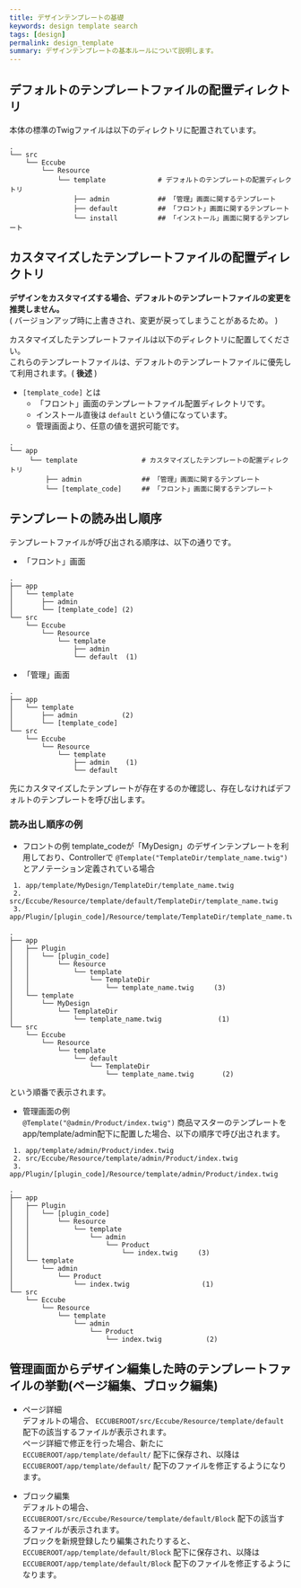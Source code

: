 ```yaml
---
title: デザインテンプレートの基礎
keywords: design template search
tags: [design]
permalink: design_template
summary: デザインテンプレートの基本ルールについて説明します。
---
```


## デフォルトのテンプレートファイルの配置ディレクトリ

本体の標準のTwigファイルは以下のディレクトリに配置されています。

```
.
└── src
    └── Eccube
        └── Resource
            └── template             # デフォルトのテンプレートの配置ディレクトリ
                ├── admin            ## 「管理」画面に関するテンプレート
                ├── default          ## 「フロント」画面に関するテンプレート
                └── install          ## 「インストール」画面に関するテンプレート
```

## カスタマイズしたテンプレートファイルの配置ディレクトリ

**デザインをカスタマイズする場合、デフォルトのテンプレートファイルの変更を推奨しません。**  
( バージョンアップ時に上書きされ、変更が戻ってしまうことがあるため。 )

カスタマイズしたテンプレートファイルは以下のディレクトリに配置してください。  
これらのテンプレートファイルは、デフォルトのテンプレートファイルに優先して利用されます。( **後述** )  

- `[template_code]` とは
    - 「フロント」画面のテンプレートファイル配置ディレクトリです。
    - インストール直後は `default` という値になっています。
    - 管理画面より、任意の値を選択可能です。


```
.
└── app
     └── template                # カスタマイズしたテンプレートの配置ディレクトリ
         ├── admin               ## 「管理」画面に関するテンプレート
         └── [template_code]     ## 「フロント」画面に関するテンプレート
```

## テンプレートの読み出し順序

テンプレートファイルが呼び出される順序は、以下の通りです。

- 「フロント」画面

```
.
├── app
│   └── template
│       ├── admin
│       └── [template_code] (2)
└── src
    └── Eccube
        └── Resource
            └── template
                ├── admin
                └── default  (1)
```

- 「管理」画面

```
.
├── app
│   └── template
│       ├── admin           (2)
│       └── [template_code]
└── src
    └── Eccube
        └── Resource
            └── template
                ├── admin    (1)
                └── default
```

先にカスタマイズしたテンプレートが存在するのか確認し、存在しなければデフォルトのテンプレートを呼び出します。

### 読み出し順序の例

* フロントの例
template_codeが「MyDesign」のデザインテンプレートを利用しており、Controllerで `@Template("TemplateDir/template_name.twig")` とアノテーション定義されている場合

```
 1. app/template/MyDesign/TemplateDir/template_name.twig
 2. src/Eccube/Resource/template/default/TemplateDir/template_name.twig
 3. app/Plugin/[plugin_code]/Resource/template/TemplateDir/template_name.twig
```

```
.
├── app
│   ├── Plugin
│   │   └── [plugin_code]
│   │       └── Resource
│   │           └── template
│   │               └── TemplateDir
│   │                   └── template_name.twig     (3)
│   └── template
│       └── MyDesign
│           └── TemplateDir
│               └── template_name.twig              (1)
└── src
    └── Eccube
        └── Resource
            └── template
                └── default
                    └── TemplateDir
                        └── template_name.twig       (2)

```
という順番で表示されます。

* 管理画面の例  
`@Template("@admin/Product/index.twig")` 商品マスターのテンプレートをapp/template/admin配下に配置した場合、以下の順序で呼び出されます。

```
 1. app/template/admin/Product/index.twig
 2. src/Eccube/Resource/template/admin/Product/index.twig
 3. app/Plugin/[plugin_code]/Resource/template/admin/Product/index.twig
```

```
.
├── app
│   ├── Plugin
│   │   └── [plugin_code]
│   │       └── Resource
│   │           └── template
│   │               └── admin
│   │                   └── Product
│   │                       └── index.twig     (3)
│   └── template
│       └── admin
│           └── Product
│               └── index.twig                  (1)
└── src
    └── Eccube
        └── Resource
            └── template
                └── admin
                    └── Product
                        └── index.twig           (2)

```

## 管理画面からデザイン編集した時のテンプレートファイルの挙動(ページ編集、ブロック編集)

* ページ詳細  
デフォルトの場合、 `ECCUBEROOT/src/Eccube/Resource/template/default` 配下の該当するファイルが表示されます。  
ページ詳細で修正を行った場合、新たに `ECCUBEROOT/app/template/default/` 配下に保存され、以降は `ECCUBEROOT/app/template/default/` 配下のファイルを修正するようになります。

* ブロック編集  
デフォルトの場合、 `ECCUBEROOT/src/Eccube/Resource/template/default/Block` 配下の該当するファイルが表示されます。  
ブロックを新規登録したり編集されたりすると、 `ECCUBEROOT/app/template/default/Block` 配下に保存され、以降は `ECCUBEROOT/app/template/default/Block` 配下のファイルを修正するようになります。
